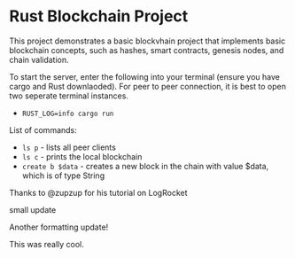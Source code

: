# Rust Blockchain Project

This project demonstrates a basic blockvhain project that implements basic blockchain concepts, such as hashes, smart contracts, genesis nodes, and chain validation.

To start the server, enter the following into your terminal (ensure you have cargo and Rust downlaoded). For peer to peer connection, it is best to open two seperate terminal instances.

* `RUST_LOG=info cargo run`

List of commands:

* `ls p` - lists all peer clients
* `ls c` - prints the local blockchain
* `create b $data` - creates a new block in the chain with value $data, which is of type String

Thanks to @zupzup for his tutorial on LogRocket

small update

Another formatting update!

This was really cool.
